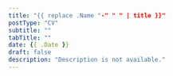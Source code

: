 ```yaml
---
title: "{{ replace .Name "-" " " | title }}"
postType: "CV"
subtitle: ""
tabTitle: ""
date: {{ .Date }}
draft: false
description: "Description is not available."
---
```


